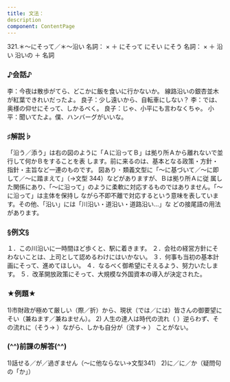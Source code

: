 ```yaml
---
title: 文法：
description
component: ContentPage
---
```



321.＊～にそって／＊～沿い
名詞： × ＋ にそって にそい にそう
名詞： × ＋ 沿い 沿いの ＋ 名詞
### ♪会話♪
李：今夜は散歩がてら、どこかに飯を食いに行かないか。 線路沿いの銀杏並木が紅葉できれいだったよ。 良子：少し遠いから、自転車にしない？
李：では、奥様の仰せにそって、しかるべく。
良子：じゃ、小平にも言わなくちゃ。 小平：聞いてたよ。僕、ハンバーグがいいな。
### ♯解説♭
「沿う／添う」は右の図のように「Ａに沿ってＢ」は拠り所Ａから離れないで並行して何かＢをすることを表 します。前に来るのは、基本となる政策・方針・指針・主旨など一連のものです。
図あり ･ 類義文型に「～に基づいて／～に即して／～に踏まえて」（→文型 344）などがありますが、Ｂは拠り所Ａに従
属した関係にあり、「～に沿って」のように柔軟に対応するものではありません。「～に沿って」は主体を保持し ながら不即不離で対応するという意味を表しています。その他、「沿い」には「川沿い・道沿い・道路沿い…」な どの接尾語の用法があります。
### §例文§
１．この川沿いに一時間ほど歩くと、駅に着きます。
２．会社の経営方針にそわないことは、上司として認めるわけにはいかない。
３．何事も当初の基本計画にそって、進めてほしい。
４．なるべく御希望にそえるよう、努力いたします。
５．改革開放政策にそって、大規模な外国資本の導入が決定された。
### ★例題★
1)市財政が極めて厳しい（際／折）から、現状（では／には）皆さんの御要望にそい（兼ねます／兼ねません）。
2) 人生の達人は時代の流れ（ ）逆らわず、その流れに（そう→ ）ながら、しかも自分が（流す→ ）
ことがない。      
### (^^)前課の解答(^^)
1)話せる／が／過ぎません（～に他ならない→文型341）
2)に／に／か（疑問句の「か」）
